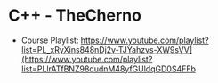# C++  - TheCherno
- Course Playlist: https://www.youtube.com/playlist?list=PL_xRyXins848nDj2v-TJYahzvs-XW9sVV](https://www.youtube.com/playlist?list=PLlrATfBNZ98dudnM48yfGUldqGD0S4FFb
